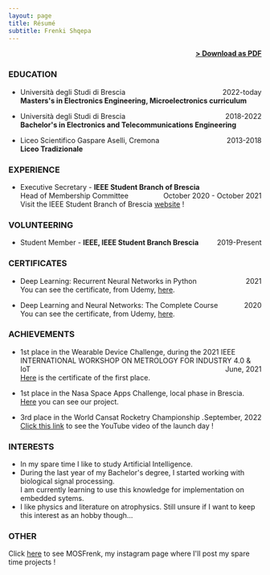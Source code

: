 ```yaml
---
layout: page
title: Résumé
subtitle: Frenki Shqepa
---
```


<span style="float: right; "><a href="{{ '/assets/resume.pdf' | prepend: site.baseurl }}"><strong>> Download as PDF</strong></a> </span>
<br>


### EDUCATION

- Università degli Studi di Brescia <span style="float: right; ">2022-today</span>  
**Masters's in Electronics Engineering, Microelectronics curriculum**  

- Università degli Studi di Brescia <span style="float: right; ">2018-2022</span>  
**Bachelor's in Electronics and Telecommunications Engineering**  

- Liceo Scientifico Gaspare Aselli, Cremona <span style="float: right; ">2013-2018</span>  
**Liceo Tradizionale**   


### EXPERIENCE

- Executive Secretary - **IEEE Student Branch of Brescia** <span style="float: right; ">October 2020 - October 2021</span>  
Head of Membership Committee
<br/>Visit the IEEE Student Branch of Brescia [website](https://ieeesb.unibs.it) !


### VOLUNTEERING

- Student Member - **IEEE, IEEE Student Branch Brescia** <span style="float: right; ">2019-Present</span>  


### CERTIFICATES

- Deep Learning: Recurrent Neural Networks in Python <span style="float: right; ">2021</span>  
You can see the certificate, from Udemy, [here](https://www.udemy.com/certificate/UC-49f4ac0a-739d-4973-b242-5ef12b251a89/).

- Deep Learning and Neural Networks: The Complete Course <span style="float: right; ">2020</span>  
You can see the certificate, from Udemy, [here](https://www.udemy.com/certificate/UC-848c445e-0a92-4482-b444-515d120f8205/).


### ACHIEVEMENTS

- 1st place in the Wearable Device Challenge, during the 2021 IEEE INTERNATIONAL WORKSHOP ON METROLOGY FOR INDUSTRY 4.0 & IoT <span style="float: right; ">June, 2021</span>  
[Here](https://drive.google.com/file/d/1QnfsOkYyCZfwIgRZQGb566gBPrOZJ34J/view) is the certificate of the first place.

- 1st place in the Nasa Space Apps Challenge, local phase in Brescia. 
[Here](https://drive.google.com/drive/folders/1EL8coh3n1aVOn3My_ZGnoqM9zsdFn46T?usp=sharing) you can see our project.

- 3rd place in the World Cansat Rocketry Championship <span style="float: right; ">September, 2022</span>.
[Click this link](https://www.youtube.com/watch?v=HzFJGEE6IlI) to see the YouTube video of the launch day !

### INTERESTS

- In my spare time I like to study Artificial Intelligence.
- During the last year of my Bachelor's degree, I started working with biological signal processing. 
<br/>I am currently learning to use this knowledge for implementation on embedded sytems.
- I like physics and literature on atrophysics. Still unsure if I want to keep this interest as an hobby though...

### OTHER
Click [here](https://instagram.com/mosfrenk?igshid=YmMyMTA2M2Y=) to see MOSFrenk, my instagram page where I'll post my spare time projects !
